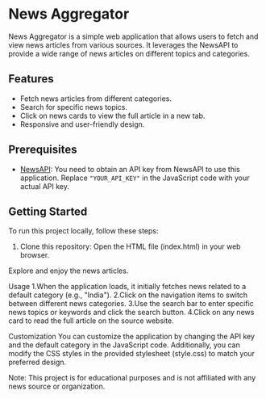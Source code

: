 # News Aggregator

News Aggregator is a simple web application that allows users to fetch and view news articles from various sources. It leverages the NewsAPI to provide a wide range of news articles on different topics and categories.



## Features

- Fetch news articles from different categories.
- Search for specific news topics.
- Click on news cards to view the full article in a new tab.
- Responsive and user-friendly design.

## Prerequisites

- [NewsAPI](https://newsapi.org/): You need to obtain an API key from NewsAPI to use this application. Replace `"YOUR_API_KEY"` in the JavaScript code with your actual API key.

## Getting Started

To run this project locally, follow these steps:

1. Clone this repository:
Open the HTML file (index.html) in your web browser.

Explore and enjoy the news articles.

Usage
1.When the application loads, it initially fetches news related to a default category (e.g., "India").
2.Click on the navigation items to switch between different news categories.
3.Use the search bar to enter specific news topics or keywords and click the search button.
4.Click on any news card to read the full article on the source website.

Customization
You can customize the application by changing the API key and the default category in the JavaScript code. Additionally, you can modify the CSS styles in the provided stylesheet (style.css) to match your preferred design.

Note: This project is for educational purposes and is not affiliated with any news source or organization.







